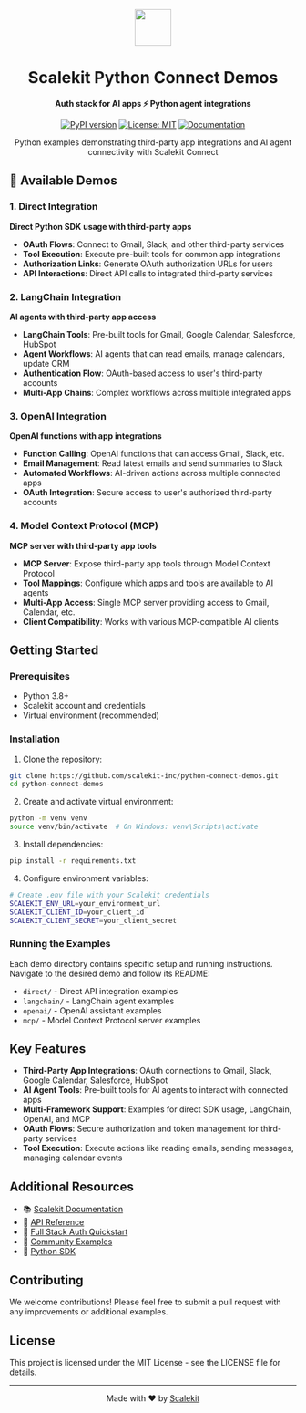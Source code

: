 <p align="center">
  <a href="https://scalekit.com" target="_blank" rel="noopener noreferrer">
    <picture>
      <img src="https://cdn.scalekit.cloud/v1/scalekit-logo-dark.svg" height="64">
    </picture>
  </a>
</p>

<h1 align="center">
  Scalekit Python Connect Demos
</h1>

<p align="center">
  <strong>Auth stack for AI apps ⚡ Python agent integrations</strong>
</p>

<p align="center">
  <a href="https://pypi.org/project/scalekit-sdk/"><img src="https://img.shields.io/pypi/v/scalekit-sdk.svg" alt="PyPI version"></a>
  <a href="https://github.com/scalekit-inc/python-connect-demos/blob/main/LICENSE"><img src="https://img.shields.io/badge/License-MIT-yellow.svg" alt="License: MIT"></a>
  <a href="https://docs.scalekit.com"><img src="https://img.shields.io/badge/docs-scalekit.com-blue" alt="Documentation"></a>
</p>

<p align="center">
  Python examples demonstrating third-party app integrations and AI agent connectivity with Scalekit Connect
</p>

## 🚀 Available Demos

### 1. Direct Integration
**Direct Python SDK usage with third-party apps**

- **OAuth Flows**: Connect to Gmail, Slack, and other third-party services
- **Tool Execution**: Execute pre-built tools for common app integrations  
- **Authorization Links**: Generate OAuth authorization URLs for users
- **API Interactions**: Direct API calls to integrated third-party services

### 2. LangChain Integration
**AI agents with third-party app access**

- **LangChain Tools**: Pre-built tools for Gmail, Google Calendar, Salesforce, HubSpot
- **Agent Workflows**: AI agents that can read emails, manage calendars, update CRM
- **Authentication Flow**: OAuth-based access to user's third-party accounts
- **Multi-App Chains**: Complex workflows across multiple integrated apps

### 3. OpenAI Integration
**OpenAI functions with app integrations**

- **Function Calling**: OpenAI functions that can access Gmail, Slack, etc.
- **Email Management**: Read latest emails and send summaries to Slack
- **Automated Workflows**: AI-driven actions across multiple connected apps
- **OAuth Integration**: Secure access to user's authorized third-party accounts

### 4. Model Context Protocol (MCP)
**MCP server with third-party app tools**

- **MCP Server**: Expose third-party app tools through Model Context Protocol
- **Tool Mappings**: Configure which apps and tools are available to AI agents
- **Multi-App Access**: Single MCP server providing access to Gmail, Calendar, etc.
- **Client Compatibility**: Works with various MCP-compatible AI clients

## Getting Started

### Prerequisites

- Python 3.8+ 
- Scalekit account and credentials
- Virtual environment (recommended)

### Installation

1. Clone the repository:
```bash
git clone https://github.com/scalekit-inc/python-connect-demos.git
cd python-connect-demos
```

2. Create and activate virtual environment:
```bash
python -m venv venv
source venv/bin/activate  # On Windows: venv\Scripts\activate
```

3. Install dependencies:
```bash
pip install -r requirements.txt
```

4. Configure environment variables:
```bash
# Create .env file with your Scalekit credentials
SCALEKIT_ENV_URL=your_environment_url
SCALEKIT_CLIENT_ID=your_client_id
SCALEKIT_CLIENT_SECRET=your_client_secret
```

### Running the Examples

Each demo directory contains specific setup and running instructions. Navigate to the desired demo and follow its README:

- `direct/` - Direct API integration examples
- `langchain/` - LangChain agent examples  
- `openai/` - OpenAI assistant examples
- `mcp/` - Model Context Protocol server examples

## Key Features

- **Third-Party App Integrations**: OAuth connections to Gmail, Slack, Google Calendar, Salesforce, HubSpot
- **AI Agent Tools**: Pre-built tools for AI agents to interact with connected apps
- **Multi-Framework Support**: Examples for direct SDK usage, LangChain, OpenAI, and MCP
- **OAuth Flows**: Secure authorization and token management for third-party services
- **Tool Execution**: Execute actions like reading emails, sending messages, managing calendar events

## Additional Resources

  - 📚 [Scalekit Documentation](https://docs.scalekit.com)
  - 🔧 [API Reference](https://docs.scalekit.com/apis/)
  - 🚀 [Full Stack Auth Quickstart](https://docs.scalekit.com/fsa/quickstart/)
  - 💬 [Community Examples](https://github.com/orgs/scalekit-developers/repositories)
  - 🐍 [Python SDK](https://github.com/scalekit-inc/scalekit-sdk-python)

## Contributing

We welcome contributions! Please feel free to submit a pull request with any improvements or additional examples.

## License

This project is licensed under the MIT License - see the LICENSE file for details.

---

<p align="center">
  Made with ❤️ by <a href="https://scalekit.com">Scalekit</a>
</p>